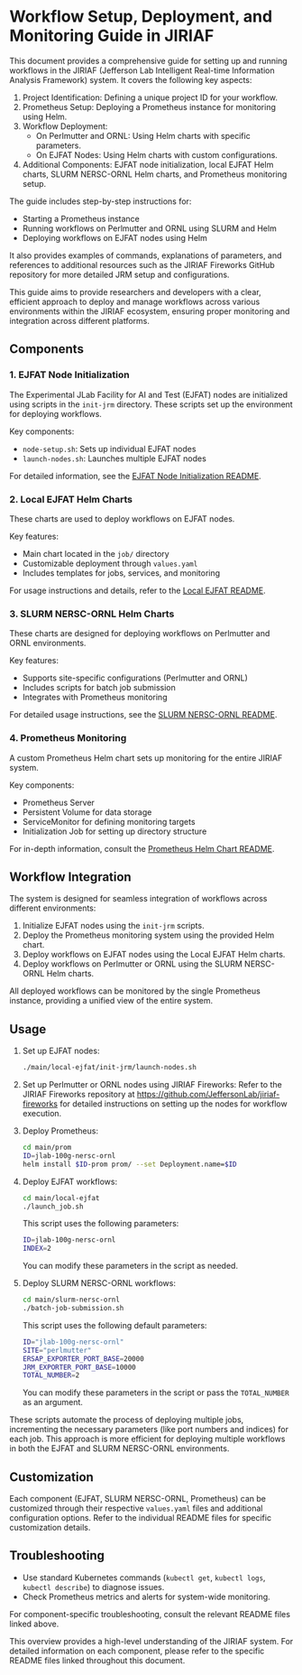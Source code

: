 # Workflow Setup, Deployment, and Monitoring Guide in JIRIAF

This document provides a comprehensive guide for setting up and running workflows in the JIRIAF (Jefferson Lab Intelligent Real-time Information Analysis Framework) system. It covers the following key aspects:

1. Project Identification: Defining a unique project ID for your workflow.
2. Prometheus Setup: Deploying a Prometheus instance for monitoring using Helm.
3. Workflow Deployment:
   - On Perlmutter and ORNL: Using Helm charts with specific parameters.
   - On EJFAT Nodes: Using Helm charts with custom configurations.
4. Additional Components: EJFAT node initialization, local EJFAT Helm charts, SLURM NERSC-ORNL Helm charts, and Prometheus monitoring setup.

The guide includes step-by-step instructions for:
- Starting a Prometheus instance
- Running workflows on Perlmutter and ORNL using SLURM and Helm
- Deploying workflows on EJFAT nodes using Helm

It also provides examples of commands, explanations of parameters, and references to additional resources such as the JIRIAF Fireworks GitHub repository for more detailed JRM setup and configurations.

This guide aims to provide researchers and developers with a clear, efficient approach to deploy and manage workflows across various environments within the JIRIAF ecosystem, ensuring proper monitoring and integration across different platforms.

## Components

### 1. EJFAT Node Initialization

The Experimental JLab Facility for AI and Test (EJFAT) nodes are initialized using scripts in the `init-jrm` directory. These scripts set up the environment for deploying workflows.

Key components:
- `node-setup.sh`: Sets up individual EJFAT nodes
- `launch-nodes.sh`: Launches multiple EJFAT nodes

For detailed information, see the [EJFAT Node Initialization README](main/local-ejfat/init-jrm/readme.md).

### 2. Local EJFAT Helm Charts

These charts are used to deploy workflows on EJFAT nodes. 

Key features:
- Main chart located in the `job/` directory
- Customizable deployment through `values.yaml`
- Includes templates for jobs, services, and monitoring

For usage instructions and details, refer to the [Local EJFAT README](main/local-ejfat/readme.md).

### 3. SLURM NERSC-ORNL Helm Charts

These charts are designed for deploying workflows on Perlmutter and ORNL environments.

Key features:
- Supports site-specific configurations (Perlmutter and ORNL)
- Includes scripts for batch job submission
- Integrates with Prometheus monitoring

For detailed usage instructions, see the [SLURM NERSC-ORNL README](main/slurm-nersc-ornl/readme.md).

### 4. Prometheus Monitoring

A custom Prometheus Helm chart sets up monitoring for the entire JIRIAF system.

Key components:
- Prometheus Server
- Persistent Volume for data storage
- ServiceMonitor for defining monitoring targets
- Initialization Job for setting up directory structure

For in-depth information, consult the [Prometheus Helm Chart README](main/prom/readme.md).

## Workflow Integration

The system is designed for seamless integration of workflows across different environments:

1. Initialize EJFAT nodes using the `init-jrm` scripts.
2. Deploy the Prometheus monitoring system using the provided Helm chart.
3. Deploy workflows on EJFAT nodes using the Local EJFAT Helm charts.
4. Deploy workflows on Perlmutter or ORNL using the SLURM NERSC-ORNL Helm charts.

All deployed workflows can be monitored by the single Prometheus instance, providing a unified view of the entire system.

## Usage

1. Set up EJFAT nodes:
   ```bash
   ./main/local-ejfat/init-jrm/launch-nodes.sh
   ```

2. Set up Perlmutter or ORNL nodes using JIRIAF Fireworks:
   Refer to the JIRIAF Fireworks repository at https://github.com/JeffersonLab/jiriaf-fireworks for detailed instructions on setting up the nodes for workflow execution.


3. Deploy Prometheus:
   ```bash
   cd main/prom
   ID=jlab-100g-nersc-ornl
   helm install $ID-prom prom/ --set Deployment.name=$ID
   ```

4. Deploy EJFAT workflows:
   ```bash
   cd main/local-ejfat
   ./launch_job.sh
   ```
   This script uses the following parameters:
   ```bash
   ID=jlab-100g-nersc-ornl
   INDEX=2
   ```
   You can modify these parameters in the script as needed.

5. Deploy SLURM NERSC-ORNL workflows:
   ```bash
   cd main/slurm-nersc-ornl
   ./batch-job-submission.sh
   ```
   This script uses the following default parameters:
   ```bash
   ID="jlab-100g-nersc-ornl"
   SITE="perlmutter"
   ERSAP_EXPORTER_PORT_BASE=20000
   JRM_EXPORTER_PORT_BASE=10000
   TOTAL_NUMBER=2
   ```
   You can modify these parameters in the script or pass the `TOTAL_NUMBER` as an argument.

These scripts automate the process of deploying multiple jobs, incrementing the necessary parameters (like port numbers and indices) for each job. This approach is more efficient for deploying multiple workflows in both the EJFAT and SLURM NERSC-ORNL environments.
## Customization

Each component (EJFAT, SLURM NERSC-ORNL, Prometheus) can be customized through their respective `values.yaml` files and additional configuration options. Refer to the individual README files for specific customization details.

## Troubleshooting

- Use standard Kubernetes commands (`kubectl get`, `kubectl logs`, `kubectl describe`) to diagnose issues.
- Check Prometheus metrics and alerts for system-wide monitoring.

For component-specific troubleshooting, consult the relevant README files linked above.

This overview provides a high-level understanding of the JIRIAF system. For detailed information on each component, please refer to the specific README files linked throughout this document.